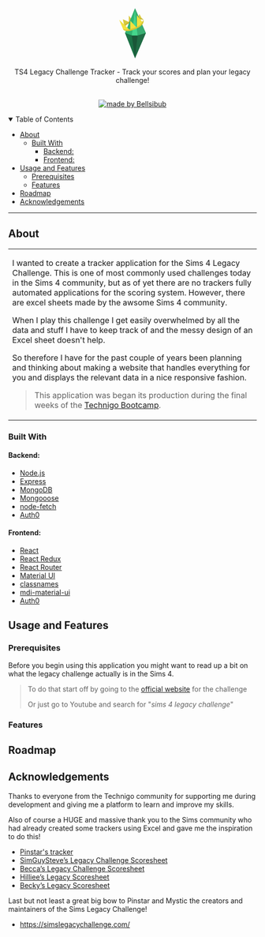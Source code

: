 <h1 align="center">
    <svg width="54" height="101" viewBox="0 0 54 101" fill="none" xmlns="http://www.w3.org/2000/svg">
<path d="M41 11.5L46.5 21.62L39 20.5L35 21.62L26.5 24L19.5 27.5L12 33.5L10 35L7.5 22L19.5 27.5V14.5L26.5 24L39 17L41 11.5Z" fill="#D9C93D"/>
<path d="M9 43.5C6.09251 37.2943 11.5177 30.8758 23.3746 25.3206C35.2316 19.7653 46.5925 17.2943 49.5 23.5C46.0216 21.3956 36.843 22.5321 24.9861 28.0873C13.1292 33.6425 13.1182 33.8284 9 43.5Z" fill="#C9BA32"/>
<path d="M12 49.995L32.2025 0L54 49.995L32.2025 101L12 49.995Z" fill="#1B6941"/>
<path d="M12 49.9074L32 0L25.6842 55L12 49.9074Z" fill="#32B471"/>
<path d="M32 0L54 50L37.5 55L32 0Z" fill="#39AE72"/>
<path d="M37.5 55H25.5L32 0L37.5 55Z" fill="#45D58B"/>
<path d="M32 100.5L12 50L26.0541 55L32 100.5Z" fill="#1C7246"/>
<path d="M37.5 55H25.5L32.2174 101L37.5 55Z" fill="#1A5738"/>
<path d="M37.5 55L54 50L32 101L37.5 55Z" fill="#206C45"/>
<path d="M8.5 43.5L0 23L22.5 45V25L36 39.5V14L47 27.5V32L41.5 37L36 39.5L30 42L25.5 43.5L22.5 45H19H15.5H10.5L8.5 43.5Z" fill="#F2E03E"/>
<path d="M49 23C51.6581 29.3165 45.5687 36.75 33.5 41.8287C21.4313 46.9074 10.6581 48.1452 8 41.8287C11.3919 44.0699 19.9313 44.0787 32 39C44.0687 33.9213 44.5 32.5 49 23Z" fill="#D6C635"/>
</svg>

</h1>

<div align="center">
  TS4 Legacy Challenge Tracker - Track your scores and plan your legacy challenge!
  <br />
</div>

<div align="center">
<br />

[![made by Bellsibub](https://img.shields.io/badge/made%20by-Bellsibub-ff69b4?style=flat-square)](https://github.com/Bellsibub)

</div>

<details open="open">
<summary>Table of Contents</summary>

- [About](#about)
  - [Built With](#built-with)
    - [Backend:](#backend)
    - [Frontend:](#frontend)
- [Usage and Features](#usage-and-features)
  - [Prerequisites](#prerequisites)
  - [Features](#features)
- [Roadmap](#roadmap)
- [Acknowledgements](#acknowledgements)

</details>

---

## About

<table>
<tr>
<td>

I wanted to create a tracker application for the Sims 4 Legacy Challenge. This is one of most commonly used challenges today in the Sims 4 community, but as of yet there are no trackers fully automated applications for the scoring system. However, there are excel sheets made by the awsome Sims 4 community.

When I play this challenge I get easily overwhelmed by all the data and stuff I have to keep track of and the messy design of an Excel sheet doesn't help.

So therefore I have for the past couple of years been planning and thinking about making a website that handles everything for you and displays the relevant data in a nice responsive fashion.

> This application was began its production during the final weeks of the [Technigo Bootcamp](https://www.technigo.io/).

</td>
</tr>
</table>

### Built With

#### Backend:
- [Node.js](https://nodejs.org/en/)
- [Express](https://expressjs.com/)
- [MongoDB](https://www.mongodb.com/)
- [Mongooose](https://mongoosejs.com/)
- [node-fetch](https://www.npmjs.com/package/node-fetch)
- [Auth0](https://auth0.com/)

#### Frontend:
- [React](https://reactjs.org/)
- [React Redux](https://react-redux.js.org/)
- [React Router](https://reactrouter.com/)
- [Material UI](https://material-ui.com/)
- [classnames](https://www.npmjs.com/package/classnames)
- [mdi-material-ui](https://materialdesignicons.com/)
- [Auth0](https://auth0.com/)


## Usage and Features

### Prerequisites
Before you begin using this application you might want to read up a bit on what the legacy challenge actually is in the Sims 4. 
> To do that start off by going to the [official website](https://simslegacychallenge.com/) for the challenge
> 
> Or just go to Youtube and search for "*sims 4 legacy challenge*"

### Features


## Roadmap



## Acknowledgements

Thanks to everyone from the Technigo community for supporting me during development and giving me a platform to learn and improve my skills.

Also of course a HUGE and massive thank you to the Sims community who had already created some trackers using Excel and gave me the inspiration to do this!
- [Pinstar's tracker](https://docs.google.com/spreadsheets/d/1BL1FnW0srqcnbsw0Xy5cHaO02eFOkehIBHLg8qkIDTc/edit?usp=sharing)
- [SimGuySteve’s Legacy Challenge Scoresheet](https://www.dropbox.com/s/94s8uq2yofg26qc/Legacy%20Challenge%20Scorecard.xlsx?dl=0)
- [Becca’s Legacy Challenge Scoresheet](https://onedrive.live.com/view.aspx?resid=113A05F5302074B3!5490&app=Excel)
- [Hilliee’s Legacy Scoresheet](https://www.dropbox.com/s/up3tmvw7kljac7h/Legacy%20Challenge%20Scoresheet.xlsx?dl=0)
- [Becky’s Legacy Scoresheet](https://docs.google.com/spreadsheets/d/1zXQFKHqj63Uo1YlQOvnbotPFGmSPtK8M091uImGFp_4/edit?usp=sharing)

Last but not least a great big bow to Pinstar and Mystic the creators and maintainers of the Sims Legacy Challenge!
- https://simslegacychallenge.com/